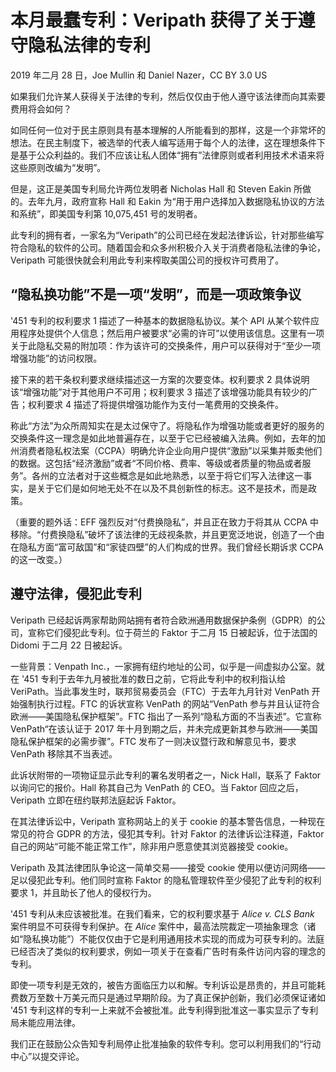 # 本月最蠢专利：Veripath 获得了关于遵守隐私法律的专利

2019 年二月 28 日，Joe Mullin 和 Daniel Nazer，CC BY 3.0 US

如果我们允许某人获得关于法律的专利，然后仅仅由于他人遵守该法律而向其索要费用将会如何？

如同任何一位对于民主原则具有基本理解的人所能看到的那样，这是一个非常坏的想法。在民主制度下，被选举的代表人编写适用于每个人的法律，这在理想条件下是基于公众利益的。我们不应该让私人团体“拥有”法律原则或者利用技术术语来将这些原则改编为“发明”。

但是，这正是美国专利局允许两位发明者 Nicholas Hall 和 Steven Eakin 所做的。去年九月，政府宣称 Hall 和 Eakin 为“用于用户选择加入数据隐私协议的方法和系统”，即美国专利第 10,075,451 号的发明者。

此专利的拥有者，一家名为“Veripath”的公司已经在发起法律诉讼，针对那些编写符合隐私的软件的公司。随着国会和众多州积极介入关于消费者隐私法律的争论，Veripath 可能很快就会利用此专利来榨取美国公司的授权许可费用了。

## “隐私换功能”不是一项“发明”，而是一项政策争议

'451 专利的权利要求 1 描述了一种基本的数据隐私协议。某个 API 从某个软件应用程序处提供个人信息；然后用户被要求“必需的许可”以使用该信息。这里有一项关于此隐私交易的附加项：作为该许可的交换条件，用户可以获得对于“至少一项增强功能”的访问权限。

接下来的若干条权利要求继续描述这一方案的次要变体。权利要求 2 具体说明该“增强功能”对于其他用户不可用；权利要求 3 描述了该增强功能具有较少的广告；权利要求 4 描述了将提供增强功能作为支付一笔费用的交换条件。

称此“方法”为众所周知实在是太过保守了。将隐私作为增强功能或者更好的服务的交换条件这一理念是如此地普遍存在，以至于它已经被编入法典。例如，去年的加州消费者隐私权法案（CCPA）明确允许企业向用户提供“激励”以采集并贩卖他们的数据。这包括“经济激励”或者“不同价格、费率、等级或者质量的物品或者服务”。各州的立法者对于这些概念是如此地熟悉，以至于将它们写入法律这一事实，是关于它们是如何地无处不在以及不具创新性的标志。这不是技术，而是政策。

（重要的题外话：EFF 强烈反对“付费换隐私”，并且正在致力于将其从 CCPA 中移除。“付费换隐私”破坏了该法律的无歧视条款，并且更宽泛地说，创造了一个由在隐私方面“富可敌国”和“家徒四壁”的人们构成的世界。我们曾经长期诉求 CCPA 的这一改变。）

## 遵守法律，侵犯此专利

Veripath 已经起诉两家帮助网站拥有者符合欧洲通用数据保护条例（GDPR）的公司，宣称它们侵犯此专利。位于荷兰的 Faktor 于二月 15 日被起诉，位于法国的 Didomi 于二月 22 日被起诉。

一些背景：Venpath Inc.，一家拥有纽约地址的公司，似乎是一间虚拟办公室。就在 '451 专利于去年九月被批准的数日之前，它将此专利中的权利指认给 VeriPath。当此事发生时，联邦贸易委员会（FTC）于去年九月针对 VenPath 开始强制执行过程。FTC 的诉状宣称 VenPath 的网站“VenPath 参与并且认证符合欧洲——美国隐私保护框架”。FTC 指出了一系列“隐私方面的不当表述”。它宣称 VenPath“在该认证于 2017 年十月到期之后，并未完成更新其参与欧洲——美国隐私保护框架的必需步骤”。FTC 发布了一则决议暨行政和解意见书，要求 VenPath 移除其不当表述。

此诉状附带的一项物证显示此专利的署名发明者之一，Nick Hall，联系了 Faktor 以询问它的报价。Hall 称其自己为 VenPath 的 CEO。当 Faktor 回应之后，Veripath 立即在纽约联邦法庭起诉 Faktor。

在其法律诉讼中，Veripath 宣称网站上的关于 cookie 的基本警告信息，一种现在常见的符合 GDPR 的方法，侵犯其专利。针对 Faktor 的法律诉讼注释道，Faktor 自己的网站“可能不能正常工作”，除非用户愿意使其浏览器接受 cookie。

Veripath 及其法律团队争论这一简单交易——接受 cookie 使用以便访问网络——足以侵犯此专利。他们同时宣称 Faktor 的隐私管理软件至少侵犯了此专利的权利要求 1，并且助长了他人的侵权行为。

'451 专利从未应该被批准。在我们看来，它的权利要求基于 _Alice v. CLS Bank_ 案件明显不可获得专利保护。在 _Alice_ 案件中，最高法院裁定一项抽象理念（诸如“隐私换功能”）不能仅仅由于它是利用通用技术实现的而成为可获专利的。法庭已经否决了类似的权利要求，例如一项关于在查看广告时有条件访问内容的理念的专利。

即使一项专利是无效的，被告方面临压力以和解。专利诉讼是昂贵的，并且可能耗费数万至数十万美元而只是通过早期阶段。为了真正保护创新，我们必须保证诸如 '451 专利这样的专利一上来就不会被批准。此专利得到批准这一事实显示了专利局未能应用法律。

我们正在鼓励公众告知专利局停止批准抽象的软件专利。您可以利用我们的“行动中心”以提交评论。

